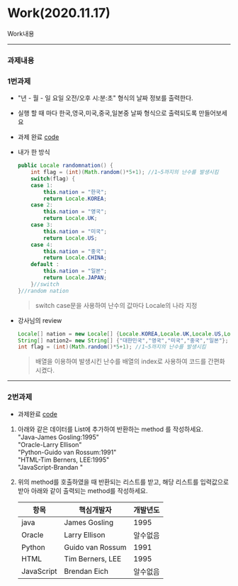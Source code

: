Work(2020.11.17)
===
Work내용

---

### 과제내용

### 1번과제

* "년 - 월 - 일 요일 오전/오후 시:분:초" 형식의 날짜 정보를 출력한다.
* 실행 할 때 마다 한국,영국,미국,중국,일본중 날짜 형식으로 출력되도록 만들어보세요 

* 과제 완료 [code](https://github.com/LeeWoooo/SIST_Class/blob/master/Java/HomeWork/day1117/HomeWork1117.java)

* 내가 한 방식

    ```java
    public Locale randomnation() {
		int flag = (int)(Math.random()*5+1); //1~5까지의 난수를 발생시킴
		switch(flag) {
		case 1:
			this.nation = "한국";
			return Locale.KOREA;
		case 2:
			this.nation = "영국";
			return Locale.UK;
		case 3:
			this.nation = "미국";
			return Locale.US;
		case 4:
			this.nation = "중국";
			return Locale.CHINA;
		default :
			this.nation = "일본";
			return Locale.JAPAN;
		}//switch
	}//random nation
    ```
    >switch case문을 사용하여 난수의 값마다 Locale의 나라 지정

* 강사님의 review

    ```java
    Locale[] nation = new Locale[] {Locale.KOREA,Locale.UK,Locale.US,Locale.CHINA,Locale.JAPAN};
	String[] nation2= new String[] {"대한민국","영국","미국","중국","일본"};
	int flag = (int)(Math.random()*5+1); //1~5까지의 난수를 발생시킴
	```
    >배열을 이용하여 발생시킨 난수를 배열의 index로 사용하여 코드를 간편화 시켰다.

---

### 2번과제

* 과제완료 [code](https://github.com/LeeWoooo/SIST_Class/blob/master/Java/HomeWork/day1117/HomeWork1117_2.java)

1. 아래와 같은 데이터를 List에 추가하여 반환하는 method 를 작성하세요.<br>
 "Java-James Gosling:1995"<br>
 "Oracle-Larry Ellison"<br>
 "Python-Guido van Rossum:1991"<br>
 "HTML-Tim Berners, LEE:1995"<br>
 "JavaScript-Brandan "<br>


2. 위의 method를 호출하였을 때 반환되는 리스트를 받고, 해당 리스트를 입력값으로  받아 아래와 같이 출력되는  method를 작성하세요.

	| 항목 | 핵심개발자 | 개발년도 |
	| ---|---|---|
	| java | James Gosling | 1995 |
	| Oracle | Larry Ellison | 알수없음 |
	| Python | Guido van Rossum | 1991 |
	| HTML | Tim Berners, LEE | 1995 |
	| JavaScript | Brendan  Eich | 알수없음 |
